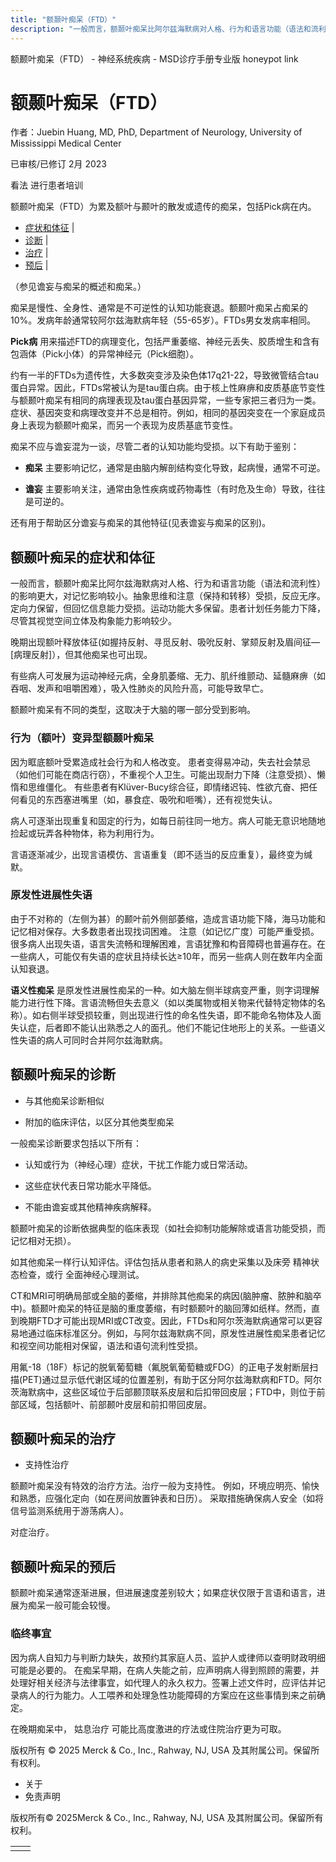 ```yaml
---
title: "额颞叶痴呆（FTD）"
description: "一般而言，额颞叶痴呆比阿尔兹海默病对人格、行为和语言功能（语法和流利性）的影响更大，对记忆影响较小。抽象思维和注意（保持和转移）受损，反应无序。定向力保留，但回忆信息能力受损。运动功能大多保留。患者计划任务能力下降，尽管其视觉空间立体及构象能力影响较少。"
---
```


﻿额颞叶痴呆（FTD） - 神经系统疾病 - MSD诊疗手册专业版 honeypot link

# 额颞叶痴呆（FTD）

作者：Juebin Huang, MD, PhD, Department of Neurology, University of Mississippi Medical Center

已审核/已修订 2月 2023

看法 进行患者培训

额颞叶痴呆（FTD）为累及额叶与颞叶的散发或遗传的痴呆，包括Pick病在内。

- [症状和体征](#症状和体征_v8418434_zh) \|
- [诊断](#诊断_v8418454_zh) \|
- [治疗](#治疗_v8418467_zh) \|
- [预后](#预后_v8418464_zh) \|

（参见谵妄与痴呆的概述和痴呆。）

痴呆是慢性、全身性、通常是不可逆性的认知功能衰退。额颞叶痴呆占痴呆的10%。发病年龄通常较阿尔兹海默病年轻（55-65岁）。FTDs男女发病率相同。

**Pick病** 用来描述FTD的病理变化，包括严重萎缩、神经元丢失、胶质增生和含有包涵体（Pick小体）的异常神经元（Pick细胞）。

约有一半的FTDs为遗传性，大多数突变涉及染色体17q21-22，导致微管结合tau蛋白异常。因此，FTDs常被认为是tau蛋白病。由于核上性麻痹和皮质基底节变性与额颞叶痴呆有相同的病理表现及tau蛋白基因异常，一些专家把三者归为一类。症状、基因突变和病理改变并不总是相符。例如，相同的基因突变在一个家庭成员身上表现为额颞叶痴呆，而另一个表现为皮质基底节变性。

痴呆不应与谵妄混为一谈，尽管二者的认知功能均受损。以下有助于鉴别：

- **痴呆** 主要影响记忆，通常是由脑内解剖结构变化导致，起病慢，通常不可逆。

- **谵妄** 主要影响关注，通常由急性疾病或药物毒性（有时危及生命）导致，往往是可逆的。


还有用于帮助区分谵妄与痴呆的其他特征(见表谵妄与痴呆的区别)。

## 额颞叶痴呆的症状和体征

一般而言，额颞叶痴呆比阿尔兹海默病对人格、行为和语言功能（语法和流利性）的影响更大，对记忆影响较小。抽象思维和注意（保持和转移）受损，反应无序。定向力保留，但回忆信息能力受损。运动功能大多保留。患者计划任务能力下降，尽管其视觉空间立体及构象能力影响较少。

晚期出现额叶释放体征(如握持反射、寻觅反射、吸吮反射、掌颏反射及眉间征—\[病理反射\]），但其他痴呆也可出现。

有些病人可发展为运动神经元病，全身肌萎缩、无力、肌纤维颤动、延髓麻痹（如吞咽、发声和咀嚼困难），吸入性肺炎的风险升高，可能导致早亡。

额颞叶痴呆有不同的类型，这取决于大脑的哪一部分受到影响。

### 行为（额叶）变异型额颞叶痴呆

因为眶底额叶受累造成社会行为和人格改变。 患者变得易冲动，失去社会禁忌（如他们可能在商店行窃），不重视个人卫生。可能出现耐力下降（注意受损）、懒惰和思维僵化。 有些患者有Klüver-Bucy综合征，即情绪迟钝、性欲亢奋、把任何看见的东西塞进嘴里（如，暴食症、吸吮和咂嘴），还有视觉失认。

病人可逐渐出现重复和固定的行为，如每日前往同一地方。病人可能无意识地随地捡起或玩弄各种物体，称为利用行为。

言语逐渐减少，出现言语模仿、言语重复（即不适当的反应重复），最终变为缄默。

### 原发性进展性失语

由于不对称的（左侧为甚）的颞叶前外侧部萎缩，造成言语功能下降，海马功能和记忆相对保存。大多数患者出现找词困难。 注意（如记忆广度）可能严重受损。很多病人出现失语，语言失流畅和理解困难，言语犹豫和构音障碍也普遍存在。在一些病人，可能仅有失语的症状且持续长达≥10年，而另一些病人则在数年内全面认知衰退。

**语义性痴呆** 是原发性进展性痴呆的一种。如大脑左侧半球病变严重，则字词理解能力进行性下降。言语流畅但失去意义（如以类属物或相关物来代替特定物体的名称）。如右侧半球受损较重，则出现进行性的命名性失语，即不能命名物体及人面失认症，后者即不能认出熟悉之人的面孔。他们不能记住地形上的关系。一些语义性失语的病人可同时合并阿尔兹海默病。

## 额颞叶痴呆的诊断

- 与其他痴呆诊断相似

- 附加的临床评估，以区分其他类型痴呆


一般痴呆诊断要求包括以下所有：

- 认知或行为（神经心理）症状，干扰工作能力或日常活动。

- 这些症状代表日常功能水平降低。

- 不能由谵妄或其他精神疾病解释。


额颞叶痴呆的诊断依据典型的临床表现（如社会抑制功能解除或语言功能受损，而记忆相对无损）。

如其他痴呆一样行认知评估。评估包括从患者和熟人的病史采集以及床旁 精神状态检查，或行 全面神经心理测试。

CT和MRI可明确局部或全脑的萎缩，并排除其他痴呆的病因(脑肿瘤、脓肿和脑卒中)。额颞叶痴呆的特征是脑的重度萎缩，有时额颞叶的脑回薄如纸样。然而，直到晚期FTD才可能出现MRI或CT改变。因此，FTDs和阿尔茨海默病通常可以更容易地通过临床标准区分。例如，与阿尔兹海默病不同，原发性进展性痴呆患者记忆和视空间功能相对保留，语法和语句流利性受损。

用氟-18（18F）标记的脱氧葡萄糖（氟脱氧葡萄糖或FDG）的正电子发射断层扫描(PET)通过显示低代谢区域的位置差别，有助于区分阿尔兹海默病和FTD。阿尔茨海默病中，这些区域位于后部颞顶联系皮层和后扣带回皮层；FTD中，则位于前部区域，包括额叶、前部颞叶皮层和前扣带回皮层。

## 额颞叶痴呆的治疗

- 支持性治疗


额颞叶痴呆没有特效的治疗方法。治疗一般为支持性。 例如，环境应明亮、愉快和熟悉，应强化定向（如在房间放置钟表和日历）。 采取措施确保病人安全（如将信号监测系统用于游荡病人）。

对症治疗。

## 额颞叶痴呆的预后

额颞叶痴呆通常逐渐进展，但进展速度差别较大；如果症状仅限于言语和语言，进展为痴呆一般可能会较慢。

### 临终事宜

因为病人自知力与判断力缺失，故预约其家庭人员、监护人或律师以查明财政明细可能是必要的。 在痴呆早期，在病人失能之前，应声明病人得到照顾的需要，并处理好相关经济与法律事宜，如代理人的永久权力。签署上述文件时，应评估并记录病人的行为能力。人工喂养和处理急性功能障碍的方案应在这些事情到来之前确定。

在晚期痴呆中， 姑息治疗 可能比高度激进的疗法或住院治疗更为可取。



版权所有 © 2025
Merck & Co., Inc., Rahway, NJ, USA 及其附属公司。保留所有权利。

- 关于
- 免责声明

版权所有© 2025Merck & Co., Inc., Rahway, NJ, USA 及其附属公司。保留所有权利。

|     |     |
| --- | --- |
|  |  |